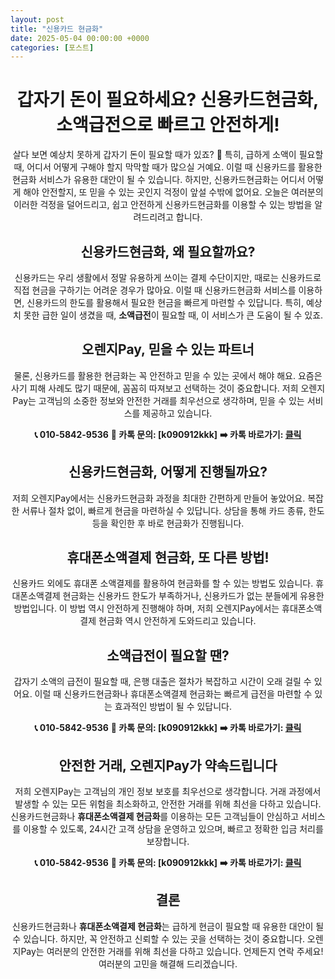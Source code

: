 ```yaml
---
layout: post
title: "신용카드 현금화"
date: 2025-05-04 00:00:00 +0000
categories: [포스트]
---
```

<div align="center">

# 갑자기 돈이 필요하세요? 신용카드현금화, 소액급전으로 빠르고 안전하게!

살다 보면 예상치 못하게 갑자기 돈이 필요할 때가 있죠? 💸 특히, 급하게 소액이 필요할 때, 어디서 어떻게 구해야 할지 막막할 때가 많으실 거예요. 
이럴 때 신용카드를 활용한 현금화 서비스가 유용한 대안이 될 수 있습니다. 
하지만, 신용카드현금화는 어디서 어떻게 해야 안전할지, 또 믿을 수 있는 곳인지 걱정이 앞설 수밖에 없어요. 
오늘은 여러분의 이러한 걱정을 덜어드리고, 쉽고 안전하게 신용카드현금화를 이용할 수 있는 방법을 알려드리려고 합니다.

## 신용카드현금화, 왜 필요할까요?

신용카드는 우리 생활에서 정말 유용하게 쓰이는 결제 수단이지만, 때로는 신용카드로 직접 현금을 구하기는 어려운 경우가 많아요. 
이럴 때 신용카드현금화 서비스를 이용하면, 신용카드의 한도를 활용해서 필요한 현금을 빠르게 마련할 수 있답니다. 
특히, 예상치 못한 급한 일이 생겼을 때, **소액급전**이 필요할 때, 이 서비스가 큰 도움이 될 수 있죠.

## 오렌지Pay, 믿을 수 있는 파트너

물론, 신용카드를 활용한 현금화는 꼭 안전하고 믿을 수 있는 곳에서 해야 해요. 
요즘은 사기 피해 사례도 많기 때문에, 꼼꼼히 따져보고 선택하는 것이 중요합니다. 
저희 오렌지Pay는 고객님의 소중한 정보와 안전한 거래를 최우선으로 생각하며, 믿을 수 있는 서비스를 제공하고 있습니다.

**📞 010-5842-9536**
**💬 카톡 문의: [k090912kkk]**
**➡️ 카톡 바로가기: [클릭](https://pf.kakao.com/_SBFexb/chat)**

## 신용카드현금화, 어떻게 진행될까요?

저희 오렌지Pay에서는 신용카드현금화 과정을 최대한 간편하게 만들어 놓았어요. 
복잡한 서류나 절차 없이, 빠르게 현금을 마련하실 수 있답니다. 상담을 통해 카드 종류, 한도 등을 확인한 후 바로 현금화가 진행됩니다.

## 휴대폰소액결제 현금화, 또 다른 방법!

신용카드 외에도 휴대폰 소액결제를 활용하여 현금화를 할 수 있는 방법도 있습니다. 
휴대폰소액결제 현금화는 신용카드 한도가 부족하거나, 신용카드가 없는 분들에게 유용한 방법입니다. 
이 방법 역시 안전하게 진행해야 하며, 저희 오렌지Pay에서는 휴대폰소액결제 현금화 역시 안전하게 도와드리고 있습니다.

## 소액급전이 필요할 땐?

갑자기 소액의 급전이 필요할 때, 은행 대출은 절차가 복잡하고 시간이 오래 걸릴 수 있어요. 
이럴 때 신용카드현금화나 휴대폰소액결제 현금화는 빠르게 급전을 마련할 수 있는 효과적인 방법이 될 수 있답니다.

**📞 010-5842-9536**
**💬 카톡 문의: [k090912kkk]**
**➡️ 카톡 바로가기: [클릭](https://pf.kakao.com/_SBFexb/chat)**

## 안전한 거래, 오렌지Pay가 약속드립니다

저희 오렌지Pay는 고객님의 개인 정보 보호를 최우선으로 생각합니다. 거래 과정에서 발생할 수 있는 모든 위험을 최소화하고, 안전한 거래를 위해 최선을 다하고 있습니다. 
신용카드현금화나 **휴대폰소액결제 현금화**를 이용하는 모든 고객님들이 안심하고 서비스를 이용할 수 있도록, 24시간 고객 상담을 운영하고 있으며, 빠르고 정확한 입금 처리를 보장합니다.

**📞 010-5842-9536**
**💬 카톡 문의: [k090912kkk]**
**➡️ 카톡 바로가기: [클릭](https://pf.kakao.com/_SBFexb/chat)**

## 결론

신용카드현금화나 **휴대폰소액결제 현금화**는 급하게 현금이 필요할 때 유용한 대안이 될 수 있습니다. 
하지만, 꼭 안전하고 신뢰할 수 있는 곳을 선택하는 것이 중요합니다. 
오렌지Pay는 여러분의 안전한 거래를 위해 최선을 다하고 있습니다. 
언제든지 연락 주세요! 여러분의 고민을 해결해 드리겠습니다.

</div>
